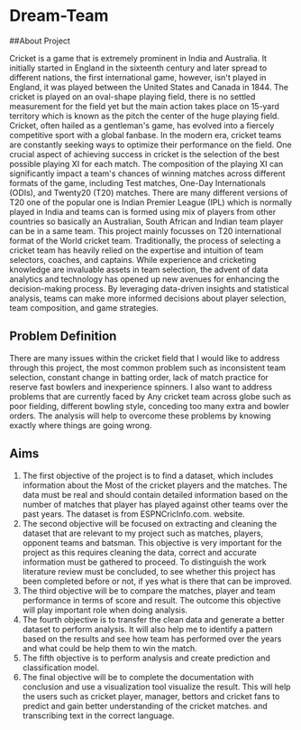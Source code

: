# Dream-Team

##About Project


Cricket is a game that is extremely prominent in India and Australia. It initially started in 
England in the sixteenth century and later spread to different nations, the first international 
game, however, isn't played in England, it was played between the United States and Canada 
in 1844. The cricket is played on an oval-shape playing field, there is no settled measurement 
for the field yet but the main action takes place on 15-yard territory which is known as the pitch 
the center of the huge playing field. 
Cricket, often hailed as a gentleman's game, has evolved into a fiercely competitive sport with 
a global fanbase. In the modern era, cricket teams are constantly seeking ways to optimize their 
performance on the field. One crucial aspect of achieving success in cricket is the selection of 
the best possible playing XI for each match. The composition of the playing XI can significantly 
impact a team's chances of winning matches across different formats of the game, including 
Test matches, One-Day Internationals (ODIs), and Twenty20 (T20) matches. 
There are many different versions of T20 one of the popular one is Indian Premier League (IPL) 
which is normally played in India and teams can is formed using mix of players from other 
countries so basically an Australian, South African and Indian team player can be in a same 
team. This project mainly focusses on T20 international format of the World cricket team. 
Traditionally, the process of selecting a cricket team has heavily relied on the expertise and 
intuition of team selectors, coaches, and captains. While experience and cricketing knowledge 
are invaluable assets in team selection, the advent of data analytics and technology has opened 
up new avenues for enhancing the decision-making process. By leveraging data-driven insights 
and statistical analysis, teams can make more informed decisions about player selection, team 
composition, and game strategies.


## Problem Definition 



There are many issues within the cricket field that I would like to address through this project, 
the most common problem such as inconsistent team selection, constant change in batting 
order, lack of match practice for reserve fast bowlers and inexperience spinners. I also want to 
address problems that are currently faced by Any cricket team across globe such as poor 
fielding, different bowling style, conceding too many extra and bowler orders. The analysis 
will help to overcome these problems by knowing exactly where things are going wrong. 



## Aims 
1. The first objective of the project is to find a dataset, which includes information about the 
Most of the cricket players and the matches. The data must be real and should contain 
detailed information based on the number of matches that player has played against other 
teams over the past years. The dataset is from ESPNCricInfo.com. website. 
2. The second objective will be focused on extracting and cleaning the dataset that are relevant 
to my project such as matches, players, opponent teams and batsman. This objective is very 
important for the project as this requires cleaning the data, correct and accurate information 
must be gathered to proceed. To distinguish the work literature review must be concluded, 
to see whether this project has been completed before or not, if yes what is there that can 
be improved. 
3. The third objective will be to compare the matches, player and team performance in terms 
of score and result. The outcome this objective will play important role when doing 
analysis. 
4. The fourth objective is to transfer the clean data and generate a better dataset to perform 
analysis. It will also help me to identify a pattern based on the results and see how team has 
performed over the years and what could be help them to win the match. 
5. The fifth objective is to perform analysis and create prediction and classification model. 
6. The final objective will be to complete the documentation with conclusion and use a 
visualization tool visualize the result. This will help the users such as cricket player, 
manager, bettors and cricket fans to predict and gain better understanding of the cricket 
matches. and transcribing text in the correct language.
